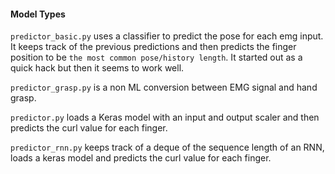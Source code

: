 #### Model Types
`predictor_basic.py` uses a classifier to predict the pose for each emg input. It keeps track of the previous predictions and then predicts the finger position to be `the most common pose/history length`. It started out as a quick hack but then it seems to work well.   

`predictor_grasp.py` is a non ML conversion between EMG signal and hand grasp.  

`predictor.py` loads a Keras model with an input and output scaler and then predicts the curl value for each finger.   

`predictor_rnn.py` keeps track of a deque of the sequence length of an RNN, loads a keras model and predicts the curl value for each finger.  

